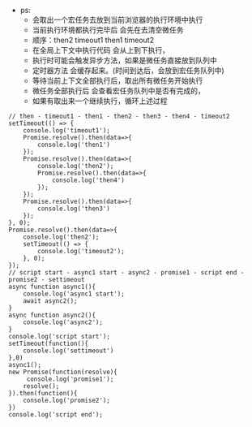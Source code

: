 - ps:
  - 会取出一个宏任务去放到当前浏览器的执行环境中执行
  - 当前执行环境都执行完毕后 会先在去清空微任务
  - 顺序：then2 timeout1  then1 timeout2
  - 在全局上下文中执行代码 会从上到下执行，
  - 执行时可能会触发异步方法，如果是微任务直接放到队列中
  - 定时器方法 会缓存起来。(时间到达后，会放到宏任务队列中)
  - 等待当前上下文全部执行后，取出所有微任务开始执行
  - 微任务全部执行后 会查看宏任务队列中是否有完成的，
  - 如果有取出来一个继续执行，循环上述过程
```
// then - timeout1 - then1 - then2 - then3 - then4 - timeout2
setTimeout(() => {
    console.log('timeout1');
    Promise.resolve().then(data=>{
        console.log('then1')
    });
    Promise.resolve().then(data=>{
        console.log('then2');
        Promise.resolve().then(data=>{
            console.log('then4')
        });
    });
    Promise.resolve().then(data=>{
        console.log('then3')
    });
}, 0);     
Promise.resolve().then(data=>{
    console.log('then2');
    setTimeout(() => {
        console.log('timeout2');
    }, 0);  
});
// script start - async1 start - async2 - promise1 - script end - promise2 - settimeout
async function async1(){
    console.log('async1 start');
    await async2();
}
async function async2(){
    console.log('async2');
}
console.log('script start');
setTimeout(function(){
    console.log('settimeout')
},0)
async1();
new Promise(function(resolve){
     console.log('promise1');
    resolve();
}).then(function(){
    console.log('promise2');
})
console.log('script end');
```
